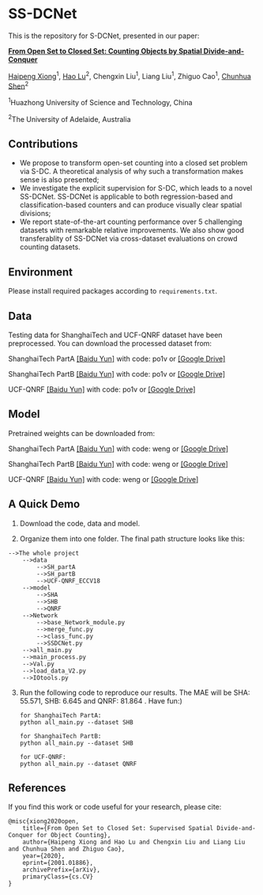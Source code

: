 # SS-DCNet
This is the repository for S-DCNet, presented in our paper:

[**From Open Set to Closed Set: Counting Objects by Spatial Divide-and-Conquer**](https://arxiv.org/abs/2001.01886)

[Haipeng Xiong](https://scholar.google.com/citations?user=AEW8GxcAAAAJ&hl=zh-CN)<sup>1</sup>, [Hao Lu](https://sites.google.com/site/poppinace/)<sup>2</sup>, Chengxin Liu<sup>1</sup>,
Liang Liu<sup>1</sup>, Zhiguo Cao<sup>1</sup>, [Chunhua Shen](http://cs.adelaide.edu.au/~chhshen/)<sup>2</sup>

<sup>1</sup>Huazhong University of Science and Technology, China

<sup>2</sup>The University of Adelaide, Australia

## Contributions
- We propose to transform open-set counting into a closed set problem via S-DC. A theoretical analysis of why such a transformation makes sense is also presented;
- We investigate the explicit supervision for S-DC, which leads to a novel SS-DCNet. SS-DCNet is applicable to both regression-based and classification-based counters and can produce visually clear spatial divisions;
- We report state-of-the-art counting performance over 5 challenging datasets with remarkable relative improvements. We also show good transferablity of SS-DCNet via cross-dataset evaluations on crowd counting datasets.


## Environment
Please install required packages according to `requirements.txt`.

## Data
Testing data for ShanghaiTech and UCF-QNRF dataset have been preprocessed. You can download the processed dataset from:

ShanghaiTech PartA [[Baidu Yun]](https://pan.baidu.com/s/1s34zLNARwgsxmQ1JV2xN3A) with code: po1v or [[Google Drive]](https://drive.google.com/open?id=1bYL9t9vWiez-fVJEBWonxxNDHU63gpF2)

ShanghaiTech PartB [[Baidu Yun]](https://pan.baidu.com/s/1s34zLNARwgsxmQ1JV2xN3A) with code: po1v or [[Google Drive]](https://drive.google.com/open?id=1bYL9t9vWiez-fVJEBWonxxNDHU63gpF2)

UCF-QNRF [[Baidu Yun]](https://pan.baidu.com/s/1s34zLNARwgsxmQ1JV2xN3A) with code: po1v or [[Google Drive]](https://drive.google.com/open?id=1bYL9t9vWiez-fVJEBWonxxNDHU63gpF2)

## Model
Pretrained weights can be downloaded from:

ShanghaiTech PartA [[Baidu Yun]](https://pan.baidu.com/s/1vL0r5ntWHQ_fKlUg6J-zqw) with code: weng or [[Google Drive]](https://drive.google.com/open?id=1TRJr9YuP1dFpnbQvSSQHqIqhLFdElo_Q)

ShanghaiTech PartB [[Baidu Yun]](https://pan.baidu.com/s/1vL0r5ntWHQ_fKlUg6J-zqw) with code: weng or [[Google Drive]](https://drive.google.com/open?id=1TRJr9YuP1dFpnbQvSSQHqIqhLFdElo_Q)

UCF-QNRF [[Baidu Yun]](https://pan.baidu.com/s/1vL0r5ntWHQ_fKlUg6J-zqw) with code: weng or [[Google Drive]](https://drive.google.com/open?id=1TRJr9YuP1dFpnbQvSSQHqIqhLFdElo_Q)


## A Quick Demo
1. Download the code, data and model.

2. Organize them into one folder. The final path structure looks like this:
```
-->The whole project
    -->data
        -->SH_partA
        -->SH_partB
        -->UCF-QNRF_ECCV18
    -->model
        -->SHA
        -->SHB
        -->QNRF
    -->Network
        -->base_Network_module.py
        -->merge_func.py
        -->class_func.py
        -->SSDCNet.py
    -->all_main.py
    -->main_process.py
    -->Val.py
    -->load_data_V2.py
    -->IOtools.py
```

3. Run the following code to reproduce our results. The MAE will be SHA: 55.571, SHB: 6.645 and QNRF: 81.864 . Have fun:)
       
       for ShanghaiTech PartA:
       python all_main.py --dataset SHB 
       
       for ShanghaiTech PartB:
       python all_main.py --dataset SHB 
       
       for UCF-QNRF:
       python all_main.py --dataset QNRF 
       


## References
If you find this work or code useful for your research, please cite:
```
@misc{xiong2020open,
    title={From Open Set to Closed Set: Supervised Spatial Divide-and-Conquer for Object Counting},
    author={Haipeng Xiong and Hao Lu and Chengxin Liu and Liang Liu and Chunhua Shen and Zhiguo Cao},
    year={2020},
    eprint={2001.01886},
    archivePrefix={arXiv},
    primaryClass={cs.CV}
}
```
